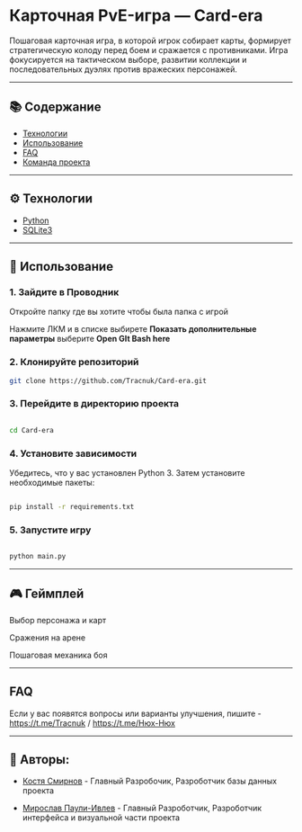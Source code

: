 # Карточная PvE-игра — Card-era

Пошаговая карточная игра, в которой игрок собирает карты, формирует стратегическую колоду перед боем и сражается с противниками. Игра фокусируется на тактическом выборе, развитии коллекции и последовательных дуэлях против вражеских персонажей.

---

## 📚 Содержание

- [Технологии](#технологии)  
- [Использование](#использование)  
- [FAQ](#faq)  
- [Команда проекта](#команда-проекта)  

---

## ⚙️ Технологии

- [Python](https://www.python.org/)
- [SQLite3](https://docs.python.org/3/library/sqlite3.html)  


---

## 🚀 Использование

### 1. Зайдите в Проводник 

Откройте папку где вы хотите чтобы была папка с игрой

Нажмите ЛКМ и в списке выбирете **Показать дополнительные параметры** выберите **Open GIt Bash here**




### 2. Клонируйте репозиторий
```bash
git clone https://github.com/Tracnuk/Card-era.git
```



### 3. Перейдите в директорию проекта
```bash

cd Card-era
```


### 4. Установите зависимости


Убедитесь, что у вас установлен Python 3. Затем установите необходимые пакеты:
```bash

pip install -r requirements.txt
```



### 5. Запустите игру
```bash

python main.py
```

---

## 🎮 Геймплей


Выбор персонажа и карт

Сражения на арене

Пошаговая механика боя

---

## FAQ

Если у вас появятся вопросы или варианты улучшения,  пишите - https://t.me/Tracnuk / https://t.me/Нюх-Нюх

---

## 🧠 Авторы:


- [Костя Смирнов](https://t.me/Нюх-Нюх) - Главный Разробочик, Разроботчик базы данных проекта

- [Мирослав Паули-Ивлев](https://t.me/Tracnuk) - Главный Разроботчик, Разроботчик интерфейса и визуальной части проекта
